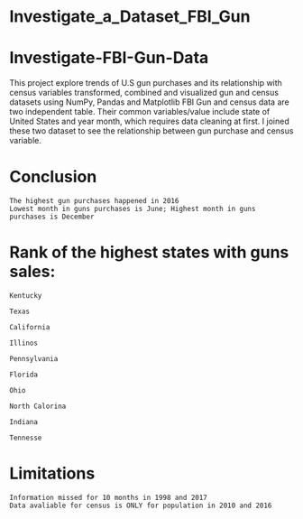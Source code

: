 # Investigate_a_Dataset_FBI_Gun

# Investigate-FBI-Gun-Data

This project explore trends of U.S gun purchases and its relationship with census variables transformed, combined and visualized gun and census datasets using NumPy, Pandas and Matplotlib
FBI Gun and census data are two independent table. Their common variables/value include state of United States and year month, which requires data cleaning at first. I joined these two dataset to see the relationship between gun purchase and census variable.

# Conclusion

    The highest gun purchases happened in 2016
    Lowest month in guns purchases is June; Highest month in guns purchases is December

# Rank of the highest states with guns sales:

    Kentucky

    Texas

    California

    Illinos

    Pennsylvania

    Florida

    Ohio

    North Calorina

    Indiana

    Tennesse

# Limitations

    Information missed for 10 months in 1998 and 2017
    Data avaliable for census is ONLY for population in 2010 and 2016
